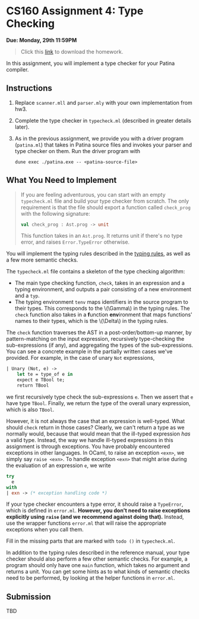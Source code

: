 # CS160 Assignment 4: Type Checking

**Due: Monday, 29th 11:59PM**

> Click this 
[link](https://download-directory.github.io/?url=https%3A%2F%2Fgithub.com%2Ffredfeng%2FCS160%2Ftree%2Fmain%2Fassignments%2Fhw4) to download the homework.

In this assignment, you will implement a type checker for your Patina compiler.

## Instructions
1. Replace `scanner.mll` and `parser.mly` with your own implementation from hw3.

2. Complete the type checker in `typecheck.ml` (described in greater details later).

3. As in the previous assignment, we provide you with a driver program (`patina.ml`) that takes in Patina source files and invokes your parser and type checker on them. Run the driver program with
    ```
    dune exec ./patina.exe -- <patina-source-file> 
    ```

## What You Need to Implement
> If you are feeling adventurous, you can start with an empty `typecheck.ml` file and build your type checker from scratch. The only requirement is that the file should export a function called `check_prog` with the following signature:
> ```ocaml
> val check_prog : Ast.prog -> unit
> ```
> This function takes in an `Ast.prog`. It returns unit if there's no type error, and raises `Error.TypeError` otherwise.

You will implement the typing rules described in the [typing rules](./typing_rules.pdf), as well as a few more semantic checks.

The `typecheck.ml` file contains a skeleton of the type checking algorithm:

- The main type checking function, `check`, takes in an expression and a typing environment, and outputs a pair consisting of a new environment and a `typ`.
- The typing environment `tenv` maps identifiers in the source program to their types. This corresponds to the \\(\Gamma\\) in the typing rules. The `check` function also takes in a **f**unction **env**ironment that maps functions' names to their types, which is the \\(\Delta\\) in the typing rules.

The `check` function traverses the AST in a post-order/bottom-up manner, by pattern-matching on the input expression, recursively type-checking the sub-expressions (if any), and aggregating the types of the sub-expressions. You can see a concrete example in the partially written cases we've provided. For example, in the case of unary `Not` expressions,
```ocaml
| Unary (Not, e) ->
    let te = type_of e in
    expect e TBool te;
    return TBool
```
we first recursively type check the sub-expressions `e`. Then we assert that `e` have type `TBool`. Finally, we return the type of the overall unary expression, which is also `TBool`.

However, it is not always the case that an expression is well-typed. What should `check` return in those cases? Clearly, we can't return a type as we normally would, because that would mean that the ill-typed expression *has* a valid type. Instead, the way we handle ill-typed expressions in this assignment is through exceptions. You have probably encountered exceptions in other languages. In OCaml, to raise an exception `<exn>`, we simply say `raise <exn>`. To handle exception `<exn>` that might arise during the evaluation of an expression `e`, we write
```ocaml
try
  e
with
| exn -> (* exception handling code *)
```
If your type checker encounters a type error, it should raise a `TypeError`, which is defined in `error.ml`. **However, you don't need to raise exceptions explicitly using `raise` (and we recommend against doing that).** Instead, use the wrapper functions `error.ml` that will raise the appropriate exceptions when you call them.

Fill in the missing parts that are marked with `todo ()` in `typecheck.ml`.

In addition to the typing rules described in the reference manual, your type checker should also perform a few other semantic checks. For example, a program should only have one `main` function, which takes no argument and returns a unit. You can get some hints as to what kinds of semantic checks need to be performed, by looking at the helper functions in `error.ml`.


## Submission

TBD
